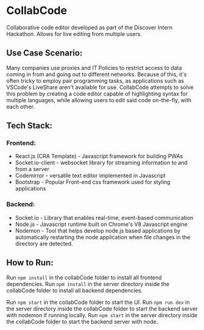 # CollabCode
Collaborative code editor developed as part of the Discover Intern Hackathon. Allows for live editing from multiple users. 

## Use Case Scenario: 
Many companies use proxies and IT Policies to restrict access to data coming in from and going out to different networks. Because of this, it's often tricky to employ pair programming tasks, as applications such as VSCode's LiveShare aren't available for use. CollabCode attempts to solve this problem by creating a code editor capable of highlighting syntax for multiple languages, while allowing users to edit said code on-the-fly, with each other.

## Tech Stack:

### Frontend:
- React.js (CRA Template) - Javascript framework for building PWAs
- Socket.io-client - websocket library for streaming information to and from a server
- Codemirror - versatile text editor implemented in Javascript
- Bootstrap - Popular Front-end css framework used for styling applications

### Backend:
- Socket.io - Library that enables real-time, event-based communication
- Node.js - Javascript runtime built on Chrome's V8 Javascript engine
- Nodemon - Tool that helps develop node.js based applications by automatically restarting the node application when file changes in the directory are detected.

## How to Run:
Run `npm install` in the collabCode folder to install all frontend dependencies.
Run `npm install` in the server directory inside the collabCode folder to install all backend dependencies.

Run `npm start` in the collabCode folder to start the UI.
Run `npm run dev` in the server directory inside the collabCode folder to start the backend server with nodemon if running locally.
Run `npm start` in the server directory inside the collabCode folder to start the backend server with node.